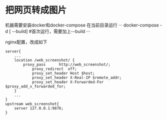# 把网页转成图片

机器需要安装docker和docker-compose
在当前目录运行
···
docker-compose -d [ --build] #首次运行，需要加上--build
···

nginx配置，改成如下

```
server{
	...
	location /web_screenshot/ {
        proxy_pass      http://web_screenshot/;
            proxy_redirect  off;
            proxy_set_header Host $host;
            proxy_set_header X-Real-IP $remote_addr;
            proxy_set_header X-Forwarded-For $proxy_add_x_forwarded_for;
    }
	...
}
upstream web_screenshot{
    server 127.0.0.1:9876;
}
```